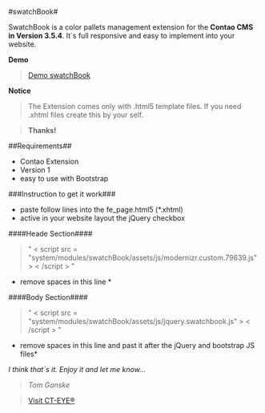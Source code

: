 #swatchBook#

SwatchBook is a color pallets management extension for the **Contao CMS in Version 3.5.4**. It`s full responsive and easy to implement into your website.

**Demo** 
> [Demo swatchBook](http://www.ct-eye.com/swatchbook.html)
 


**Notice**
> The Extension comes only with .html5 template files. If you need .xhtml files create this by your self.

> **Thanks!**

##Requirements##
* Contao Extension
* Version 1
* easy to use with Bootstrap

###Instruction to get it work###
* paste follow lines into the fe_page.html5 (*.xhtml)
* active in your website layout the jQuery checkbox


####Heade Section####
> " < script src = "system/modules/swatchBook/assets/js/modernizr.custom.79639.js" > < /script > "
* remove spaces in this line *

####Body Section####
> " < script src = "system/modules/swatchBook/assets/js/jquery.swatchbook.js" > < /script > "
* remove spaces in this line and past it after the jQuery and bootstrap JS files*



*I think that`s it. Enjoy it and let me know...*







> *Tom Ganske*

> [Visit CT-EYE®](http://www.ct-eye.com)
